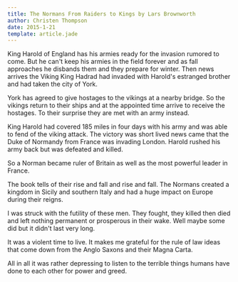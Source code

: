 ```yaml
---
title: The Normans From Raiders to Kings by Lars Brownworth
author: Christen Thompson
date: 2015-1-21
template: article.jade 
---
```

King Harold of England has his armies ready for the invasion rumored to come. But he can't keep his armies in the field forever and as fall approaches he disbands them and they prepare for winter.  Then news arrives the Viking King Hadrad had invaded with Harold's estranged brother and had taken the city of York.



<span class="more"></span>


York has agreed to give hostages to the vikings at a nearby bridge. So the vikings return to their ships and at the appointed time arrive to receive the hostages. To their surprise they are met with an army instead.

King Harold had covered 185 miles in four days with his army and was able to fend of the viking attack. The victory was short lived news came that the Duke of Normandy from France was invading London.  Harold rushed his army back but was defeated and killed.

So a Norman became ruler of Britain as well as the most powerful leader in France.

The book tells of their rise and fall and rise and fall.  The Normans created a kingdom in Sicily and southern Italy and had a huge impact on Europe during their reigns.

I was struck with the futility of these men. They fought, they killed then died and left nothing permanent or prosperous in their wake. Well maybe some did but it didn't last very long.  

It was a violent time to live. It makes me grateful for the rule of law ideas that come down from the Anglo Saxons and their Magna Carta.  

All in all it was rather depressing to listen to the terrible things humans have done to each other for power and greed. 